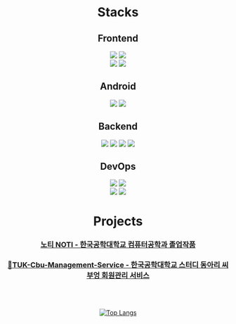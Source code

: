 <div align="center">

  <h1>Stacks</h1>
  <h2>Frontend</h2>
      <img src="https://img.shields.io/badge/html5-E34F26?style=for-the-badge&logo=html5&logoColor=white"> 
      <img src="https://img.shields.io/badge/css-1572B6?style=for-the-badge&logo=css3&logoColor=white"> </br>
      <img src="https://img.shields.io/badge/react-61DAFB?style=for-the-badge&logo=react&logoColor=black"> 
      <img src="https://img.shields.io/badge/vue.js-4FC08D?style=for-the-badge&logo=vue.js&logoColor=white"></br>

  <h2>Android</h2>
      <img src="https://img.shields.io/badge/flutter-02569B?style=for-the-badge&logo=flutter&logoColor=white">
      <img src="https://img.shields.io/badge/React Native-61DAFB?style=for-the-badge&logo=React&logoColor=black"/>
  <h2>Backend</h2>
      <img src="https://img.shields.io/badge/java-007396?style=for-the-badge&logo=java&logoColor=white">
      <img src="https://img.shields.io/badge/springboot-6DB33F?style=for-the-badge&logo=springboot&logoColor=white">
      <img src="https://img.shields.io/badge/mysql-4479A1?style=for-the-badge&logo=mysql&logoColor=white">
      <img src="https://img.shields.io/badge/firebase-FFCA28?style=for-the-badge&logo=firebase&logoColor=white">
  <h2>DevOps</h2>
    <img src="https://img.shields.io/badge/linux-FCC624?style=for-the-badge&logo=linux&logoColor=black">
    <img src="https://img.shields.io/badge/git-F05032?style=for-the-badge&logo=git&logoColor=white"></br>
    <img src="https://img.shields.io/badge/github-181717?style=for-the-badge&logo=github&logoColor=white">
    <img src="https://img.shields.io/badge/amazonaws-232F3E?style=for-the-badge&logo=amazonaws&logoColor=white">

    

<h1>Projects</h1>

### [노티 NOTI - 한국공학대학교 컴퓨터공학과 졸업작품](https://github.com/BongSeongEun/NOTI)

### [🦉TUK-Cbu-Management-Service - 한국공학대학교 스터디 동아리 씨부엉 회원관리 서비스](https://github.com/C-B-U/TUK-cbu-manage)








<br/><br/>
  
  [![Top Langs](https://github-readme-stats.vercel.app/api/top-langs/?username=BongSeongEun&layout=compact)](https://github.com/BongSeongEun/github-readme-stats)

</div>

 
